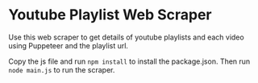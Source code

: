 # Youtube Playlist Web Scraper

Use this web scraper to get details of youtube playlists and each video using Puppeteer and the playlist url.

Copy the js file and run `npm install` to install the package.json. Then run `node main.js` to run the scraper.
